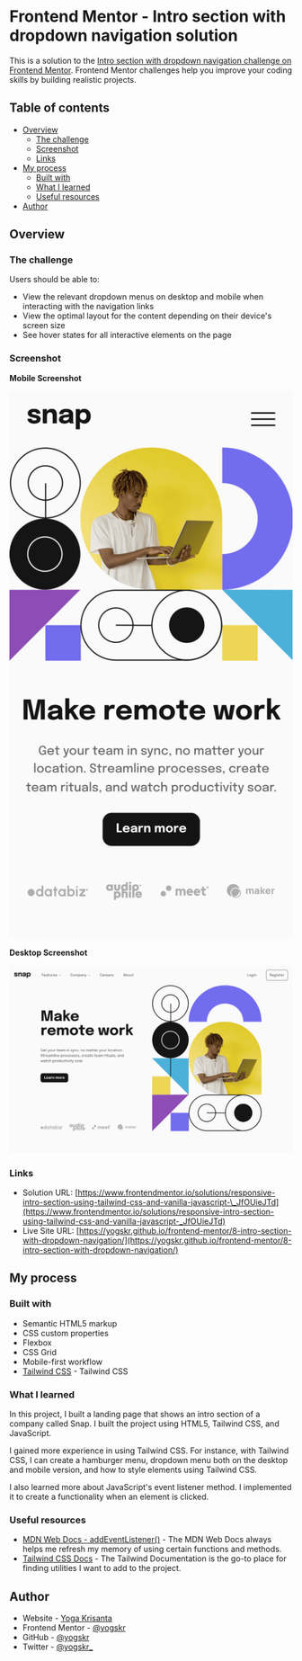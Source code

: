# Frontend Mentor - Intro section with dropdown navigation solution

This is a solution to the [Intro section with dropdown navigation challenge on Frontend Mentor](https://www.frontendmentor.io/challenges/intro-section-with-dropdown-navigation-ryaPetHE5). Frontend Mentor challenges help you improve your coding skills by building realistic projects.

## Table of contents

- [Overview](#overview)
  - [The challenge](#the-challenge)
  - [Screenshot](#screenshot)
  - [Links](#links)
- [My process](#my-process)
  - [Built with](#built-with)
  - [What I learned](#what-i-learned)
  - [Useful resources](#useful-resources)
- [Author](#author)

## Overview

### The challenge

Users should be able to:

- View the relevant dropdown menus on desktop and mobile when interacting with the navigation links
- View the optimal layout for the content depending on their device's screen size
- See hover states for all interactive elements on the page

### Screenshot

**Mobile Screenshot**

![Mobile Screenshot](./assets/images/mobile-screenshot.png)

**Desktop Screenshot**

![Desktop Screenshot](./assets/images/desktop-screenshot.png)

### Links

- Solution URL: [https://www.frontendmentor.io/solutions/responsive-intro-section-using-tailwind-css-and-vanilla-javascript-\_JfOUieJTd](https://www.frontendmentor.io/solutions/responsive-intro-section-using-tailwind-css-and-vanilla-javascript-_JfOUieJTd)
- Live Site URL: [https://yogskr.github.io/frontend-mentor/8-intro-section-with-dropdown-navigation/](https://yogskr.github.io/frontend-mentor/8-intro-section-with-dropdown-navigation/)

## My process

### Built with

- Semantic HTML5 markup
- CSS custom properties
- Flexbox
- CSS Grid
- Mobile-first workflow
- [Tailwind CSS](https://tailwindcss.com/) - Tailwind CSS

### What I learned

In this project, I built a landing page that shows an intro section of a company called Snap. I built the project using HTML5, Tailwind CSS, and JavaScript.

I gained more experience in using Tailwind CSS. For instance, with Tailwind CSS, I can create a hamburger menu, dropdown menu both on the desktop and mobile version, and how to style elements using Tailwind CSS.

I also learned more about JavaScript's event listener method. I implemented it to create a functionality when an element is clicked.

### Useful resources

- [MDN Web Docs - addEventListener()](https://developer.mozilla.org/en-US/docs/Web/API/EventTarget/addEventListener) - The MDN Web Docs always helps me refresh my memory of using certain functions and methods.
- [Tailwind CSS Docs](https://tailwindcss.com/docs/installation) - The Tailwind Documentation is the go-to place for finding utilities I want to add to the project.

## Author

- Website - [Yoga Krisanta](https://yogskr.github.io/personal-website)
- Frontend Mentor - [@yogskr](https://www.frontendmentor.io/profile/yogskr)
- GitHub - [@yogskr](https://www.github.com/yogskr)
- Twitter - [@yogskr\_](https://www.twitter.com/yogskr_)
